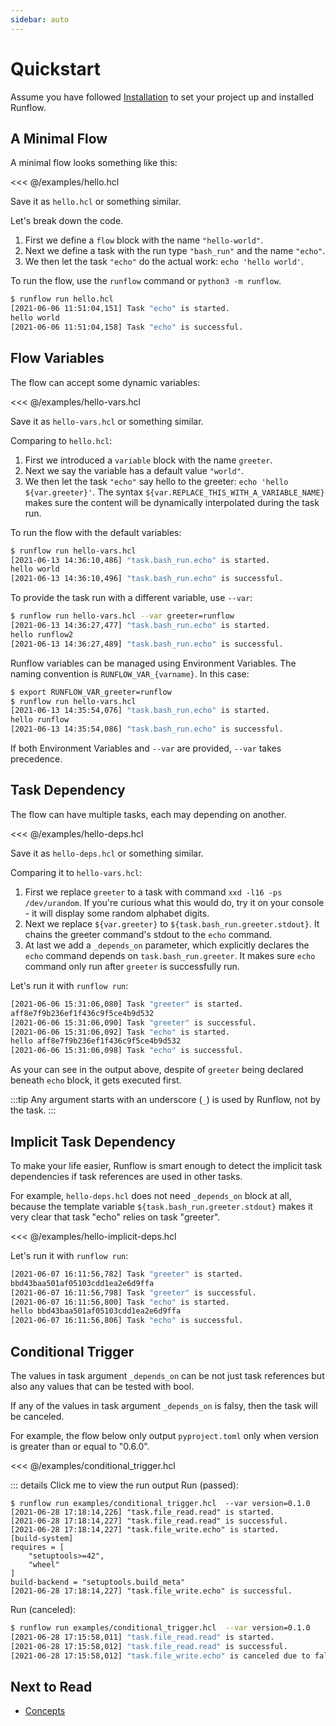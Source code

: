 ```yaml
---
sidebar: auto
---
```


# Quickstart

Assume you have followed [Installation](installation.md) to set your project up and
installed Runflow.

## A Minimal Flow

A minimal flow looks something like this:

<<< @/examples/hello.hcl

Save it as `hello.hcl` or something similar.

Let's break down the code.

1. First we define a `flow` block with the name `"hello-world"`.
2. Next we define a task with the run type `"bash_run"` and the name `"echo"`.
3. We then let the task `"echo"` do the actual work: `echo 'hello world'`.

To run the flow, use the `runflow` command or `python3 -m runflow`.

```bash
$ runflow run hello.hcl
[2021-06-06 11:51:04,151] Task "echo" is started.
hello world
[2021-06-06 11:51:04,158] Task "echo" is successful.
```

## Flow Variables

The flow can accept some dynamic variables:

<<< @/examples/hello-vars.hcl

Save it as `hello-vars.hcl` or something similar.

Comparing to `hello.hcl`:

1. First we introduced a `variable` block with the name `greeter`.
2. Next we say the variable has a default value `"world"`.
3. We then let the task `"echo"` say hello to the greeter: `echo 'hello ${var.greeter}'`.
   The syntax `${var.REPLACE_THIS_WITH_A_VARIABLE_NAME}` makes sure the content will be
   dynamically interpolated during the task run.

To run the flow with the default variables:

```bash
$ runflow run hello-vars.hcl
[2021-06-13 14:36:10,486] "task.bash_run.echo" is started.
hello world
[2021-06-13 14:36:10,496] "task.bash_run.echo" is successful.
```

To provide the task run with a different variable, use `--var`:

```bash
$ runflow run hello-vars.hcl --var greeter=runflow
[2021-06-13 14:36:27,477] "task.bash_run.echo" is started.
hello runflow2
[2021-06-13 14:36:27,489] "task.bash_run.echo" is successful.
```

Runflow variables can be managed using Environment Variables. The naming convention is `RUNFLOW_VAR_{varname}`.
In this case:

```bash
$ export RUNFLOW_VAR_greeter=runflow
$ runflow run hello-vars.hcl
[2021-06-13 14:35:54,076] "task.bash_run.echo" is started.
hello runflow
[2021-06-13 14:35:54,086] "task.bash_run.echo" is successful.
```

If both Environment Variables and `--var` are provided, `--var` takes precedence.

## Task Dependency

The flow can have multiple tasks, each may depending on another.

<<< @/examples/hello-deps.hcl

Save it as `hello-deps.hcl` or something similar.

Comparing it to `hello-vars.hcl`:

1. First we replace `greeter` to a task with command `xxd -l16 -ps /dev/urandom`. If you're curious what this would do, try it on your console - it will display some random alphabet digits.
2. Next we replace `${var.greeter}` to `${task.bash_run.greeter.stdout}`. It chains the greeter command's stdout to the `echo` command.
3. At last we add a `_depends_on` parameter, which explicitly declares the `echo` command depends on `task.bash_run.greeter`. It makes sure `echo` command only run after `greeter` is successfully run.

Let's run it with `runflow run`:

```bash
[2021-06-06 15:31:06,080] Task "greeter" is started.
aff8e7f9b236ef1f436c9f5ce4b9d532
[2021-06-06 15:31:06,090] Task "greeter" is successful.
[2021-06-06 15:31:06,092] Task "echo" is started.
hello aff8e7f9b236ef1f436c9f5ce4b9d532
[2021-06-06 15:31:06,098] Task "echo" is successful.
```

As your can see in the output above, despite of `greeter` being declared beneath `echo` block, it gets executed first.

:::tip
Any argument starts with an underscore (`_`) is used by Runflow, not by the task.
:::

## Implicit Task Dependency

To make your life easier, Runflow is smart enough to detect the implicit task dependencies if task references are used in other tasks.

For example, `hello-deps.hcl` does not need `_depends_on` block at all, because the template variable `${task.bash_run.greeter.stdout}` makes it very clear that task "echo" relies on task "greeter".

<<< @/examples/hello-implicit-deps.hcl

Let's run it with `runflow run`:

```bash
[2021-06-07 16:11:56,782] Task "greeter" is started.
bbd43baa501af05103cdd1ea2e6d9ffa
[2021-06-07 16:11:56,798] Task "greeter" is successful.
[2021-06-07 16:11:56,800] Task "echo" is started.
hello bbd43baa501af05103cdd1ea2e6d9ffa
[2021-06-07 16:11:56,806] Task "echo" is successful.
```

## Conditional Trigger

The values in task argument `_depends_on` can be not just task references but also any values that can be tested with bool.

If any of the values in task argument `_depends_on` is falsy, then the task will be canceled.

For example, the flow below only output `pyproject.toml` only when version is greater than or equal to "0.6.0".

<<< @/examples/conditional_trigger.hcl

::: details Click me to view the run output
Run (passed):
```
$ runflow run examples/conditional_trigger.hcl  --var version=0.1.0
[2021-06-28 17:18:14,226] "task.file_read.read" is started.
[2021-06-28 17:18:14,227] "task.file_read.read" is successful.
[2021-06-28 17:18:14,227] "task.file_write.echo" is started.
[build-system]
requires = [
    "setuptools>=42",
    "wheel"
]
build-backend = "setuptools.build_meta"
[2021-06-28 17:18:14,227] "task.file_write.echo" is successful.
```

Run (canceled):
```bash
$ runflow run examples/conditional_trigger.hcl  --var version=0.1.0
[2021-06-28 17:15:58,011] "task.file_read.read" is started.
[2021-06-28 17:15:58,012] "task.file_read.read" is successful.
[2021-06-28 17:15:58,012] "task.file_write.echo" is canceled due to falsy deps.
```

## Next to Read

* [Concepts](concepts.md)
